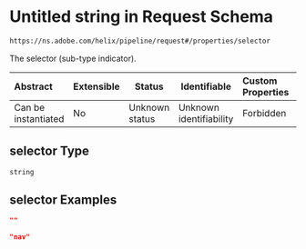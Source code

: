 # Untitled string in Request Schema

```txt
https://ns.adobe.com/helix/pipeline/request#/properties/selector
```

The selector (sub-type indicator).


| Abstract            | Extensible | Status         | Identifiable            | Custom Properties | Additional Properties | Access Restrictions | Defined In                                                          |
| :------------------ | ---------- | -------------- | ----------------------- | :---------------- | --------------------- | ------------------- | ------------------------------------------------------------------- |
| Can be instantiated | No         | Unknown status | Unknown identifiability | Forbidden         | Allowed               | none                | [request.schema.json\*](request.schema.json "open original schema") |

## selector Type

`string`

## selector Examples

```json
""
```

```json
"nav"
```

